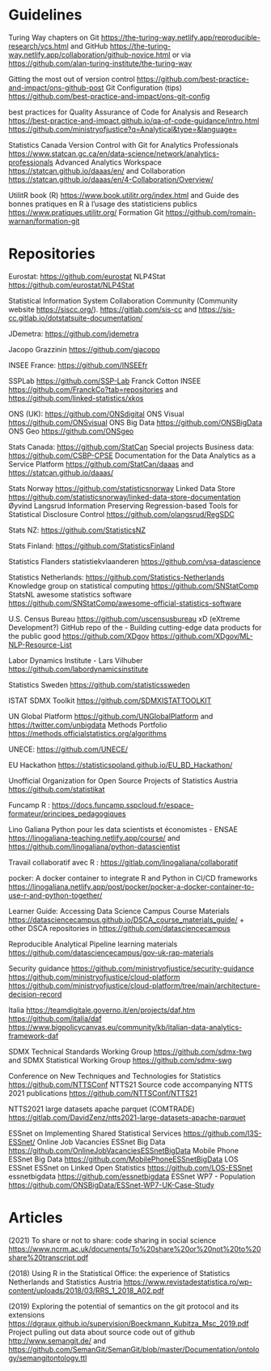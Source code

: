 # Guidelines

Turing Way chapters on Git https://the-turing-way.netlify.app/reproducible-research/vcs.html and GitHub
https://the-turing-way.netlify.app/collaboration/github-novice.html or via https://github.com/alan-turing-institute/the-turing-way

Gitting the most out of version control https://github.com/best-practice-and-impact/ons-github-post 
Git Configuration (tips) https://github.com/best-practice-and-impact/ons-git-config

best practices for Quality Assurance of Code for Analysis and Research https://best-practice-and-impact.github.io/qa-of-code-guidance/intro.html 
https://github.com/ministryofjustice?q=Analytical&type=&language= 

Statistics Canada Version Control with Git for Analytics Professionals https://www.statcan.gc.ca/en/data-science/network/analytics-professionals 
Advanced Analytics Workspace https://statcan.github.io/daaas/en/ and Collaboration https://statcan.github.io/daaas/en/4-Collaboration/Overview/

UtilitR book (R) https://www.book.utilitr.org/index.html and Guide des bonnes pratiques en R à l’usage des statisticiens publics https://www.pratiques.utilitr.org/ 
Formation Git https://github.com/romain-warnan/formation-git

# Repositories

Eurostat: https://github.com/eurostat
NLP4Stat https://github.com/eurostat/NLP4Stat

Statistical Information System Collaboration Community (Community website https://siscc.org/). https://gitlab.com/sis-cc and https://sis-cc.gitlab.io/dotstatsuite-documentation/

JDemetra: https://github.com/jdemetra

Jacopo Grazzinin https://github.com/gjacopo

INSEE France: https://github.com/INSEEfr 

SSPLab https://github.com/SSP-Lab 
Franck Cotton INSEE https://github.com/FranckCo?tab=repositories and https://github.com/linked-statistics/xkos 

ONS (UK): https://github.com/ONSdigital 
ONS Visual https://github.com/ONSvisual
ONS Big Data https://github.com/ONSBigData
ONS Geo https://github.com/ONSgeo 

Stats Canada: https://github.com/StatCan 
Special projects Business data: https://github.com/CSBP-CPSE 
Documentation for the Data Analytics as a Service Platform https://github.com/StatCan/daaas   and https://statcan.github.io/daaas/ 

Stats Norway https://github.com/statisticsnorway
Linked Data Store https://github.com/statisticsnorway/linked-data-store-documentation 
Øyvind Langsrud Information Preserving Regression-based Tools for Statistical Disclosure Control https://github.com/olangsrud/RegSDC

Stats NZ: https://github.com/StatisticsNZ

Stats Finland: https://github.com/StatisticsFinland 

Statistics Flanders statistiekvlaanderen  https://github.com/vsa-datascience 

Statistics Netherlands: https://github.com/Statistics-Netherlands 
Knowledge group on statistical computing https://github.com/SNStatComp 
StatsNL awesome statistics software https://github.com/SNStatComp/awesome-official-statistics-software

U.S. Census Bureau https://github.com/uscensusbureau
xD (eXtreme Development?) GitHub repo of the  - Building cutting-edge data products for the public good https://github.com/XDgov
https://github.com/XDgov/ML-NLP-Resource-List 

Labor Dynamics Institute - Lars Vilhuber https://github.com/labordynamicsinstitute

Statistics Sweden https://github.com/statisticssweden

ISTAT SDMX Toolkit https://github.com/SDMXISTATTOOLKIT

UN Global Platform https://github.com/UNGlobalPlatform and https://twitter.com/unbigdata
Methods Portfolio https://methods.officialstatistics.org/algorithms

UNECE: https://github.com/UNECE/ 

EU Hackathon https://statisticspoland.github.io/EU_BD_Hackathon/


Unofficial Organization for Open Source Projects of Statistics Austria https://github.com/statistikat


Funcamp R : https://docs.funcamp.sspcloud.fr/espace-formateur/principes_pedagogiques

Lino Galiana Python pour les data scientists et économistes - ENSAE https://linogaliana-teaching.netlify.app/course/ and https://github.com/linogaliana/python-datascientist   

Travail collaboratif avec R : https://gitlab.com/linogaliana/collaboratif 

pocker: A docker container to integrate R and Python in CI/CD frameworks https://linogaliana.netlify.app/post/pocker/pocker-a-docker-container-to-use-r-and-python-together/ 


Learner Guide: Accessing Data Science Campus Course Materials https://datasciencecampus.github.io/DSCA_course_materials_guide/   + other DSCA repositories in https://github.com/datasciencecampus 

Reproducible Analytical Pipeline learning materials https://github.com/datasciencecampus/gov-uk-rap-materials 



Security guidance
https://github.com/ministryofjustice/security-guidance 
https://github.com/ministryofjustice/cloud-platform 
https://github.com/ministryofjustice/cloud-platform/tree/main/architecture-decision-record 

Italia https://teamdigitale.governo.it/en/projects/daf.htm https://github.com/italia/daf
https://www.bigpolicycanvas.eu/community/kb/italian-data-analytics-framework-daf

SDMX Technical Standards Working Group https://github.com/sdmx-twg and SDMX Statistical Working Group https://github.com/sdmx-swg 

Conference on New Techniques and Technologies for Statistics https://github.com/NTTSConf
NTTS21 Source code accompanying NTTS 2021 publications https://github.com/NTTSConf/NTTS21

NTTS2021 large datasets apache parquet (COMTRADE) https://gitlab.com/DavidZenz/ntts2021-large-datasets-apache-parquet

ESSnet on Implementing Shared Statistical Services https://github.com/I3S-ESSnet/
Online Job Vacancies ESSnet Big Data https://github.com/OnlineJobVacanciesESSnetBigData
Mobile Phone ESSnet Big Data https://github.com/MobilePhoneESSnetBigData 
LOS ESSnet ESSnet on Linked Open Statistics https://github.com/LOS-ESSnet 
essnetbigdata https://github.com/essnetbigdata 
ESSnet WP7 - Population https://github.com/ONSBigData/ESSnet-WP7-UK-Case-Study

# Articles

(2021) To share or not to share: code sharing in social science 
https://www.ncrm.ac.uk/documents/To%20share%20or%20not%20to%20share%20transcript.pdf

(2018) Using R in the Statistical Office: the experience of Statistics Netherlands and Statistics Austria
https://www.revistadestatistica.ro/wp-content/uploads/2018/03/RRS_1_2018_A02.pdf

(2019) Exploring the potential of semantics on the git protocol and its extensions
https://dgraux.github.io/supervision/Boeckmann_Kubitza_Msc_2019.pdf Project pulling out data about source code out of github
http://www.semangit.de/ and https://github.com/SemanGit/SemanGit/blob/master/Documentation/ontology/semangitontology.ttl

